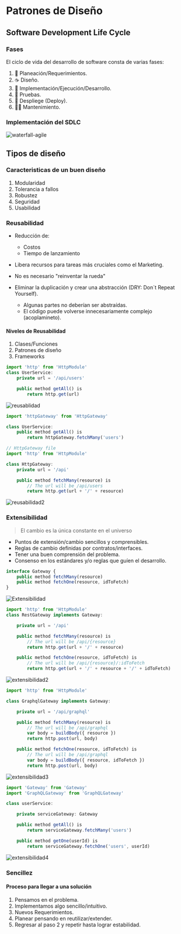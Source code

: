 # Patrones de Diseño

## Software Development Life Cycle

### Fases

El ciclo de vida del desarrollo de software consta de varias fases:

1. 🍎 Planeación/Requerimientos.
2. ☕️ Diseño.
3. 🥩 Implementación/Ejecución/Desarrollo.
4. 🍪 Pruebas.
5. 🍷 Despliege (Deploy).
6. 💆‍♂️ Mantenimiento.

### Implementación del SDLC

![waterfall-agile](./images/waterfall-agile.png)

## Tipos de diseño

### Caracteristicas de un buen diseño

1. Modularidad
2. Tolerancia a fallos
3. Robustez
4. Seguridad
5. Usabilidad

### Reusabilidad

- Reducción de:

  - Costos
  - Tiempo de lanzamiento

- Libera recursos para tareas más cruciales como el Marketing.

- No es necesario "reinventar la rueda"

- Eliminar la duplicación y crear una abstracción (DRY: Don´t Repeat Yourself).
  - Algunas partes no deberían ser abstraídas.
  - El código puede volverse innecesariamente complejo (acoplamineto).

#### Niveles de Reusabilidad

1. Clases/Funciones
2. Patrones de diseño
3. Frameworks

```typescript
import 'http' from 'HttpModule'
class UserService:
    private url = '/api/users'

    public method getAll() is
        return http.get(url)
```

![reusablidad](./images/reusabilidad.png)

```typescript
import 'httpGateway' from 'HttpGateway'

class UserService:
    public method getAll() is
        return httpGateway.fetchMany('users')

// HttpGateway file
import 'http' from 'HttpModule'

class HttpGateway:
    private url = '/api'

    public method fetchMany(resource) is
        // The url will be /api/users
        return http.get(url + '/' + resource)
```

![reusabilidad2](./images/reusabilidad2.png)

### Extensibilidad

> El cambio es la única constante en el universo

- Puntos de extensión/cambio sencillos y comprensibles.
- Reglas de cambio definidas por contratos/interfaces.
- Tener una buen comprensión del problema.
- Consenso en los estándares y/o reglas que guíen el desarrollo.

```typescript
interface Gateway {
    public method fetchMany(resource)
    public method fetchOne(resource, idToFetch)
}
```

![Extensibilidad](./images/extensibilidad.png)

```typescript
import 'http' from 'HttpModule'
class RestGateway implements Gateway:

    private url = '/api'

    public method fetchMany(resource) is
        // The url will be /api/{resource}
        return http.get(url + '/' + resource)

    public method fetchOne(resource, idToFetch) is
        // The url will be /api/{resource}/:idToFetch
        return http.get(url + '/' + resource + '/' + idToFetch)
```

![extensibilidad2](./images/extensibilidad2.png)

```typescript
import 'http' from 'HttpModule'

class GraphqlGateway implements Gateway:

    private url = '/api/graphql'

    public method fetchMany(resource) is
        // The url will be /api/graphql
        var body = buildBody({ resource })
        return http.post(url, body)

    public method fetchOne(resource, idToFetch) is
        // The url will be /api/graphql
        var body = buildBody({ resource, idToFetch })
        return http.post(url, body)
```

![extensibilidad3](./images/extensibilidad3.png)

```typescript
import 'Gateway' from 'Gateway'
import 'GraphQLGateway' from 'GraphQLGateway'

class userService:

    private serviceGateway: Gateway

    public method getAll() is
        return serviceGateway.fetchMany('users')

    public method getOne(userId) is
        return serviceGateway.fetchOne('users', userId)
```

![extensibilidad4](./images/extensibilidad4.png)

### Sencillez

#### Proceso para llegar a una solución

1. Pensamos en el problema.
2. Implementamos algo sencillo/intuitivo.
3. Nuevos Requerimientos.
4. Planear pensando en reutilizar/extender.
5. Regresar al paso 2 y repetir hasta lograr estabilidad.
